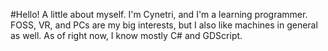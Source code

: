 #Hello! A little about myself.
I'm Cynetri, and I'm a learning programmer. FOSS, VR, and PCs are my big interests, but I also like machines in general as well.
As of right now, I know mostly C# and GDScript. 
